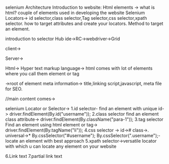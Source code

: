 selenium Architecture
Introduction to website:
Html elements ->
what is html?
couple of elements used in developing the website
Selenium Locators->
id selector,class selector,Tag selector,css selector,xpath selector.
how to target attributes and create your locators.
Method to target an element.

introduction to selector Hub
ide->RC->webdriver->Grid

client->

Server->


Html->
Hyper text markup language->
html comes with lot of elements where you call them element or tag

<html>->root of element 

<head>
meta information->
title,linking script,javascript, meta file for SEO.
</head>

//main content comes->
<body>

</body>

selenium Locator or Selector->
1.id selector-
find an element with unique id->
driver.findElement(By.id("username"));
2.class selector
find an element class attribute->
driver.findElement(By.className("para-1"));
3.tag selector
Find an element using html element or tag->
driver.findElement(By.tagName("li"));
4.css selector ->
id-># class->. universal->*
By.cssSelector("#username");
By.cssSelector(".username");-locate an element with best approach
5.xpath selector->versatile locator with which u can locate any element on your website





6.Link text
7.partial link text

















</html>






























